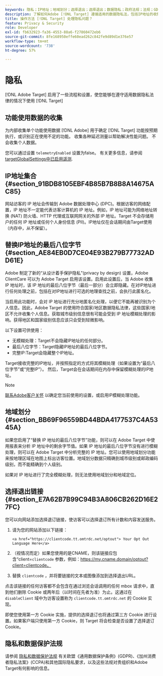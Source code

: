 ```yaml
---
keywords: 隐私；IP地址；地域划分；选择退出；选择退出；数据隐私；政府法规；法规；GDPR;CCPA
description: 了解如何Adobe [!DNL Target] 遵循适用的数据隐私法，包括IP地址的收集和处理以及选择退出说明。
title: 操作方法 [!DNL Target] 处理隐私问题？
feature: Privacy & Security
role: Developer
exl-id: fb632923-fa36-4553-88a6-f27860472eb6
source-git-commit: 8fe168950effe60ead262c842fe9d89d1e376e57
workflow-type: tm+mt
source-wordcount: '738'
ht-degree: 57%

---
```


# 隐私

[!DNL Adobe Target] 启用了一些流程和设置，使您能够在遵守适用数据隐私法律的情况下使用 [!DNL Target]

## 功能使用数据的收集

为内部收集单个功能使用数据 [!DNL Adobe] 用于确定 [!DNL Target] 功能按预期执行，或识别正在使用不足的功能。 收集各种延迟测量以帮助解决性能问题。 不会收集个人数据。

您可以通过设置 `telemetryEnabled` 设置为false。 有关更多信息，请参阅 [targetGlobalSettings中已启用遥测](/help/c-implementing-target/c-implementing-target-for-client-side-web/targetgobalsettings.md#telemetry).

## IP地址集合 {#section_91BDB8105EBF4B85B7B8B8A14675AC85}

网站访客的 IP 地址会传输到 Adobe 数据处理中心 (DPC)。根据访客的网络配置，IP 地址不一定能代表访客计算机的 IP 地址。例如，IP 地址可能为网络地址转换 (NAT) 防火墙、HTTP 代理或互联网网关的外部 IP 地址。Target 不会存储用户的任何 IP 地址或任何个人身份信息 (PII)。IP地址仅在会话期间由Target使用（内存中，从不保留）。

## 替换IP地址的最后八位字节 {#section_AE84EB0D7CE04E93B279B77732ADD61E}

Adobe 制定了新的“从设计着手保护隐私”(privacy by design) 设置，Adobe ClientCare 可以为 Adobe Target 启用该设置。启用此设置后，当 Adobe 收集 IP 地址时，该 IP 地址的最后八位字节（最后一部分）会立即隐藏。在对IP地址进行任何处理之前，包括在对IP地址进行可选的地理查找之前，会执行此匿名化。

当启用此功能时，会对 IP 地址进行充分地匿名化处理，以便它不能再被识别为个人信息。因此，Adobe Target 的使用符合国家/地区数据隐私法律，这些国家/地区不允许收集个人信息。获取城市级别信息很有可能会受到 IP 地址模糊处理的影响。获得地区和国家级别信息应该只会受到轻微影响。

以下设置可供使用：

* 无模糊处理：Target不会隐藏IP地址的任何部分。
* 最后八位字节：Target隐藏IP地址的最后八位字节。
* 完整IP:Target会隐藏整个IP地址。

Target接收完整的IP地址，并按照指定的方式将其模糊处理（如果设置为“最后八位字节”或“完整IP”）。 然后，Target会在会话期间在内存中保留模糊处理的IP地址。

>[!NOTE]
>
>[联系Adobe客户关怀](/help/cmp-resources-and-contact-information.md#reference_ACA3391A00EF467B87930A450050077C) 以确定您当前使用的设置，或启用IP模糊处理功能。

## 地域划分 {#section_BB69F96559BD44BDA4177537C4A5345A}

如果您启用了“替换 IP 地址的最后八位字节”功能，则可以在 Adobe Target 中使用报表来分析 IP 地址中的剩余字节值。如果 IP 地址的最后八位字节没有进行模糊处理，则可以在 Adobe Target 中分析完整的 IP 地址。您可以使用地域划分功能来按地理区域在地图上标出访客位置。地域划分数据只精确到城市级别或邮政编码级别，而不能精确到个人级别。

如果对 IP 地址进行了完全模糊处理，则无法使用地域划分和地域定位。

## 选择退出链接 {#section_E7A62B7B99C94B3A806CB262D16E27FC}

您可以向网站添加选择退订链接，使访客可以选择退订所有计数和内容发送服务。

1. 请为您的网站添加以下链接：

   `<a href="https://clientcode.tt.omtrdc.net/optout"> Your Opt Out Language Here</a>`

1. （视情况而定）如果您使用的是CNAME，则该链接应包含“client=`clientcode` 参数，例如：https://my.cname.domain/optout?client=clientcode。

1. 替换 `clientcode` ，并将要链接的文本或图像添加到选择退出URL。

点击该链接的任何访客都不会包含在通过浏览会话调用的任何 mbox 请求中，直到他们删除 Cookie 或两年后（以时间在先者为准）为止。这通过在 `disableClient` 域中为访客设置称为 `clientcode.tt.omtrdc.net` 的 Cookie 实现。

即使您使用第一方 Cookie 实施，提供的选择退订也将通过第三方 Cookie 进行设置。如果客户端只使用第一方 Cookie，则 Target 将会检查是否设置了选择退订 Cookie。

## 隐私和数据保护法规

请参阅 [隐私和数据保护法规](/help/c-implementing-target/c-considerations-before-you-implement-target/c-privacy/cmp-privacy-and-general-data-protection-regulation.md) 有关欧盟《通用数据保护条例》(GDPR)、《加州消费者隐私法案》(CCPA)和其他国际隐私要求，以及这些法规对贵组织和Adobe Target有何影响的信息。
